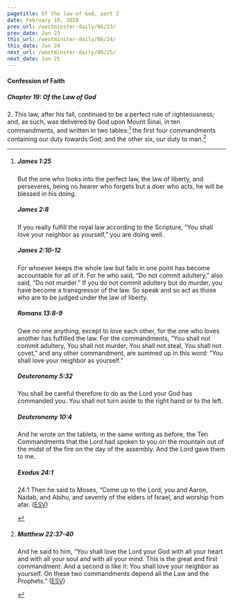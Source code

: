 ```yaml
---
pagetitle: Of the law of God, part 2
date: February 19, 2020
prev_url: /westminster-daily/06/23/
prev_date: Jun 23
this_url: /westminster-daily/06/24/
this_date: Jun 24
next_url: /westminster-daily/06/25/
next_date: Jun 25
---
```


#### Confession of Faith

##### Chapter 19: Of the Law of God

2\. This law, after his fall, continued to be a perfect rule of righteousness; and, as such, was delivered by God upon Mount Sinai, in ten commandments, and written in two tables:[^fnref:wcf1] the first four commandments containing our duty towards God; and the other six, our duty to man.[^fnref:wcf2]

[^fnref:wcf1]: <div class="esv"><h5>James 1:25</h5> <div class="esv-text"><p id="p59001025.01-1">But the one who looks into the perfect law, the law of liberty, and perseveres, being no hearer who forgets but a doer who acts, he will be blessed in his doing.</p> </div><h5>James 2:8</h5> <div class="esv-text"><p id="p59002008.01-2">If you really fulfill the royal law according to the Scripture, &#8220;You shall love your neighbor as yourself,&#8221; you are doing well.</p> </div><h5>James 2:10-12</h5> <div class="esv-text"><p id="p59002010.01-3">For whoever keeps the whole law but fails in one point has become accountable for all of it. For he who said, &#8220;Do not commit adultery,&#8221; also said, &#8220;Do not murder.&#8221; If you do not commit adultery but do murder, you have become a transgressor of the law. So speak and so act as those who are to be judged under the law of liberty.</p> </div><h5>Romans 13:8-9</h5> <div class="esv-text"> <p id="p45013008.06-4">Owe no one anything, except to love each other, for the one who loves another has fulfilled the law. For the commandments, &#8220;You shall not commit adultery, You shall not murder, You shall not steal, You shall not covet,&#8221; and any other commandment, are summed up in this word: &#8220;You shall love your neighbor as yourself.&#8221;</p> </div><h5>Deuteronomy 5:32</h5> <div class="esv-text"><p id="p05005032.01-5">You shall be careful therefore to do as the <span class="small-caps">Lord</span> your God has commanded you. You shall not turn aside to the right hand or to the left.</p> </div><h5>Deuteronomy 10:4</h5> <div class="esv-text"><p id="p05010004.01-6">And he wrote on the tablets, in the same writing as before, the Ten Commandments that the <span class="small-caps">Lord</span> had spoken to you on the mountain out of the midst of the fire on the day of the assembly. And the <span class="small-caps">Lord</span> gave them to me.</p> </div><h5>Exodus 24:1</h5> <div class="esv-text"> <p id="p02024001.04-7"><span class="chapter-num" id="v02024001-7">24:1&nbsp;</span>Then he said to Moses, &#8220;Come up to the <span class="small-caps">Lord</span>, you and Aaron, Nadab, and Abihu, and seventy of the elders of Israel, and worship from afar.  (<a href="http://www.esv.org" class="copyright">ESV</a>)</p> </div> </div>

[^fnref:wcf2]: <div class="esv"><h5>Matthew 22:37-40</h5> <div class="esv-text"><p id="p40022037.01-1">And he said to him, <span class="woc">&#8220;You shall love the Lord your God with all your heart and with all your soul and with all your mind.</span> <span class="woc">This is the great and first commandment.</span> <span class="woc">And a second is like it: You shall love your neighbor as yourself.</span> <span class="woc">On these two commandments depend all the Law and the Prophets.&#8221;</span>  (<a href="http://www.esv.org" class="copyright">ESV</a>)</p> </div> </div>

